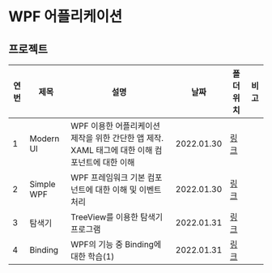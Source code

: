 # WPF 어플리케이션

## 프로젝트

| 연번 | 제목       | 설명                                                                                           | 날짜       | 폴더 위치                | 비고 |
| ---- | ---------- | ---------------------------------------------------------------------------------------------- | ---------- | ------------------------ | ---- |
| 1    | Modern UI  | WPF 이용한 어플리케이션 제작을 위한 간단한 앱 제작. XAML 태그에 대한 이해 컴포넌트에 대한 이해 | 2022.01.30 | [링크](./ModernUI/)      |      |
| 2    | Simple WPF | WPF 프레임워크 기본 컴포넌트에 대한 이해 및 이벤트 처리                                        | 2022.01.30 | [링크](./WpfBasics/)     |      |
| 3    | 탐색기     | TreeView를 이용한 탐색기 프로그램                                                              | 2022.01.31 | [링크](./WpfTreeView/)   |      |
| 4    | Binding    | WPF의 기능 중 Binding에 대한 학습(1)                                                           | 2022.01.31 | [링크](./BindingSample/) |      |
